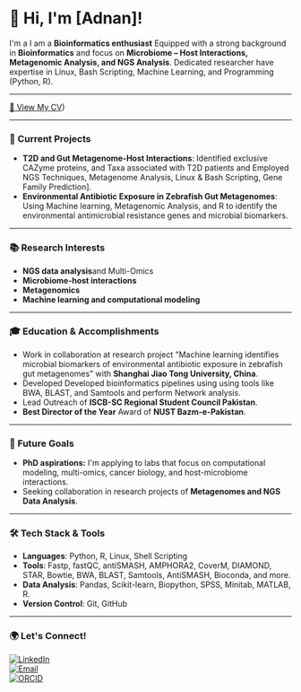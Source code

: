 # 👋 Hi, I'm [Adnan]!

I'm a I am a **Bioinformatics enthusiast** Equipped with a strong background in **Bioinformatics** and focus on **Microbiome – Host Interactions, Metagenomic Analysis, and NGS Analysis**. Dedicated researcher have expertise in Linux, Bash Scripting, Machine Learning, and Programming (Python, R).

---

[📄 View My CV](https://github.com/adnantariq6400/adnantariq6400/blob/main/CV_Resume.pdf))

---

### 🔬 Current Projects
- **T2D and Gut Metagenome-Host Interactions**: Identified exclusive CAZyme proteins, and Taxa associated with T2D patients and Employed NGS Techniques, Metagenome Analysis, Linux & Bash Scripting, Gene Family Prediction].
- **Environmental Antibiotic Exposure in Zebrafish Gut Metagenomes**: Using Machine learning, Metagenomic Analysis, and R to identify the environmental antimicrobial resistance genes and microbial biomarkers.

---

### 📚 Research Interests
- **NGS data analysis**and Multi-Omics
- **Microbiome-host interactions**
- **Metagenomics**
- **Machine learning and computational modeling**

---

### 🎓 Education & Accomplishments
- Work in collaboration at research project "Machine learning identifies microbial biomarkers of environmental antibiotic exposure in zebrafish gut metagenomes" with **Shanghai Jiao Tong University, China**.
- Developed Developed bioinformatics pipelines using using tools like BWA, BLAST, and Samtools and perform Network analysis.
- Lead Outreach of **ISCB-SC Regional Student Council Pakistan**.
- **Best Director of the Year** Award of **NUST Bazm-e-Pakistan**.

---

### 🌱 Future Goals
- **PhD aspirations:** I'm applying to labs that focus on computational modeling, multi-omics, cancer biology, and host-microbiome interactions.
- Seeking collaboration in research projects of **Metagenomes and NGS Data Analysis**.

---

### 🛠️ Tech Stack & Tools
- **Languages**: Python, R, Linux, Shell Scripting
- **Tools**: Fastp, fastQC, antiSMASH, AMPHORA2, CoverM, DIAMOND, STAR, Bowtie, BWA, BLAST, Samtools, AntiSMASH, Bioconda, and more.
- **Data Analysis**: Pandas, Scikit-learn, Biopython, SPSS, Minitab, MATLAB, R.
- **Version Control**: Git, GitHub

---

### 🌍 Let's Connect!
[![LinkedIn](https://img.shields.io/badge/LinkedIn-Profile-blue?logo=linkedin)](www.linkedin.com/in/adnan-tariq-9487a1169)  
[![Email](https://img.shields.io/badge/Email-Contact-red?logo=gmail)](mailto:adnantariq2525@gmail.com)  
[![ORCID](https://img.shields.io/badge/ORCID-Profile-brightgreen?logo=orcid)](https://orcid.org/0009-0008-8499-8803)
